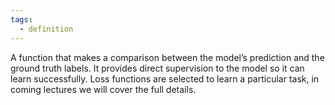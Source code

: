 ```yaml
---
tags:
  - definition
---
```


A function that makes a comparison between the model’s prediction and the ground truth labels. It provides direct supervision to the model so it can learn successfully. Loss functions are selected to learn a particular task, in coming lectures we will cover the full details.